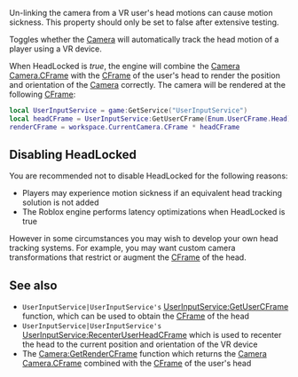 Un-linking the camera from a VR user's head motions can cause motion sickness. This property should only be set to false after extensive testing.

Toggles whether the [Camera](https://developer.roblox.com/en-us/api-reference/class/Camera) will automatically track the head motion of a player using a VR device.

When HeadLocked is _true_, the engine will combine the [Camera](https://developer.roblox.com/en-us/api-reference/class/Camera) [Camera.CFrame](https://developer.roblox.com/en-us/api-reference/property/Camera/CFrame) with the [CFrame](https://developer.roblox.com/en-us/api-reference/datatype/CFrame) of the user's head to render the position and orientation of the [Camera](https://developer.roblox.com/en-us/api-reference/class/Camera) correctly. The camera will be rendered at the following [CFrame](https://developer.roblox.com/en-us/api-reference/datatype/CFrame):

```lua
local UserInputService = game:GetService("UserInputService")
local headCFrame = UserInputService:GetUserCFrame(Enum.UserCFrame.Head)
renderCFrame = workspace.CurrentCamera.CFrame * headCFrame
``` 

Disabling HeadLocked
--------------------

You are recommended not to disable HeadLocked for the following reasons:

*   Players may experience motion sickness if an equivalent head tracking solution is not added
*   The Roblox engine performs latency optimizations when HeadLocked is true

However in some circumstances you may wish to develop your own head tracking systems. For example, you may want custom camera transformations that restrict or augment the [CFrame](https://developer.roblox.com/en-us/api-reference/datatype/CFrame) of the head.

See also
--------

*   `UserInputService|UserInputService's` [UserInputService:GetUserCFrame](https://developer.roblox.com/en-us/api-reference/function/UserInputService/GetUserCFrame) function, which can be used to obtain the [CFrame](https://developer.roblox.com/en-us/api-reference/datatype/CFrame) of the head
*   `UserInputService|UserInputService's` [UserInputService:RecenterUserHeadCFrame](https://developer.roblox.com/en-us/api-reference/function/UserInputService/RecenterUserHeadCFrame) which is used to recenter the head to the current position and orientation of the VR device
*   The [Camera:GetRenderCFrame](https://developer.roblox.com/en-us/api-reference/function/Camera/GetRenderCFrame) function which returns the [Camera](https://developer.roblox.com/en-us/api-reference/class/Camera) [Camera.CFrame](https://developer.roblox.com/en-us/api-reference/property/Camera/CFrame) combined with the [CFrame](https://developer.roblox.com/en-us/api-reference/datatype/CFrame) of the user's head
